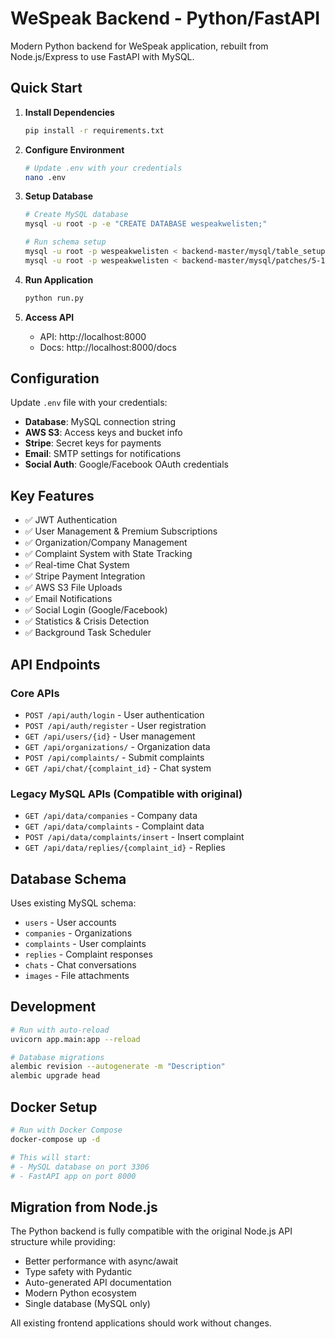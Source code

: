 # WeSpeak Backend - Python/FastAPI

Modern Python backend for WeSpeak application, rebuilt from Node.js/Express to use FastAPI with MySQL.

## Quick Start

1. **Install Dependencies**
   ```bash
   pip install -r requirements.txt
   ```

2. **Configure Environment**
   ```bash
   # Update .env with your credentials
   nano .env
   ```

3. **Setup Database**
   ```bash
   # Create MySQL database
   mysql -u root -p -e "CREATE DATABASE wespeakwelisten;"
   
   # Run schema setup
   mysql -u root -p wespeakwelisten < backend-master/mysql/table_setup.mysql
   mysql -u root -p wespeakwelisten < backend-master/mysql/patches/5-17-21.mysql
   ```

4. **Run Application**
   ```bash
   python run.py
   ```

5. **Access API**
   - API: http://localhost:8000
   - Docs: http://localhost:8000/docs

## Configuration

Update `.env` file with your credentials:

- **Database**: MySQL connection string
- **AWS S3**: Access keys and bucket info
- **Stripe**: Secret keys for payments
- **Email**: SMTP settings for notifications
- **Social Auth**: Google/Facebook OAuth credentials

## Key Features

- ✅ JWT Authentication
- ✅ User Management & Premium Subscriptions
- ✅ Organization/Company Management
- ✅ Complaint System with State Tracking
- ✅ Real-time Chat System
- ✅ Stripe Payment Integration
- ✅ AWS S3 File Uploads
- ✅ Email Notifications
- ✅ Social Login (Google/Facebook)
- ✅ Statistics & Crisis Detection
- ✅ Background Task Scheduler

## API Endpoints

### Core APIs
- `POST /api/auth/login` - User authentication
- `POST /api/auth/register` - User registration
- `GET /api/users/{id}` - User management
- `GET /api/organizations/` - Organization data
- `POST /api/complaints/` - Submit complaints
- `GET /api/chat/{complaint_id}` - Chat system

### Legacy MySQL APIs (Compatible with original)
- `GET /api/data/companies` - Company data
- `GET /api/data/complaints` - Complaint data
- `POST /api/data/complaints/insert` - Insert complaint
- `GET /api/data/replies/{complaint_id}` - Replies

## Database Schema

Uses existing MySQL schema:
- `users` - User accounts
- `companies` - Organizations
- `complaints` - User complaints
- `replies` - Complaint responses
- `chats` - Chat conversations
- `images` - File attachments

## Development

```bash
# Run with auto-reload
uvicorn app.main:app --reload

# Database migrations
alembic revision --autogenerate -m "Description"
alembic upgrade head
```

## Docker Setup

```bash
# Run with Docker Compose
docker-compose up -d

# This will start:
# - MySQL database on port 3306
# - FastAPI app on port 8000
```

## Migration from Node.js

The Python backend is fully compatible with the original Node.js API structure while providing:
- Better performance with async/await
- Type safety with Pydantic
- Auto-generated API documentation
- Modern Python ecosystem
- Single database (MySQL only)

All existing frontend applications should work without changes.
